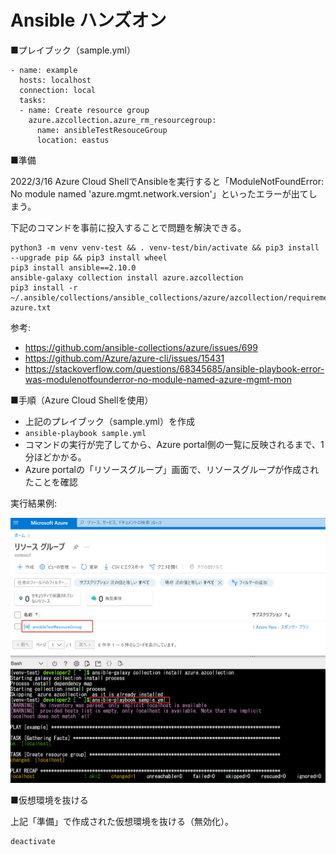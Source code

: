 # Ansible ハンズオン

■プレイブック（sample.yml）

```
- name: example
  hosts: localhost
  connection: local
  tasks:
  - name: Create resource group
    azure.azcollection.azure_rm_resourcegroup:
      name: ansibleTestResouceGroup
      location: eastus
```


■準備

2022/3/16
Azure Cloud ShellでAnsibleを実行すると「ModuleNotFoundError: No module named 'azure.mgmt.network.version'」といったエラーが出てしまう。

下記のコマンドを事前に投入することで問題を解決できる。

```
python3 -m venv venv-test && . venv-test/bin/activate && pip3 install --upgrade pip && pip3 install wheel
pip3 install ansible==2.10.0
ansible-galaxy collection install azure.azcollection
pip3 install -r ~/.ansible/collections/ansible_collections/azure/azcollection/requirements-azure.txt
```

参考:
- https://github.com/ansible-collections/azure/issues/699
- https://github.com/Azure/azure-cli/issues/15431
- https://stackoverflow.com/questions/68345685/ansible-playbook-error-was-modulenotfounderror-no-module-named-azure-mgmt-mon

■手順（Azure Cloud Shellを使用）

- 上記のプレイブック（sample.yml）を作成
- `ansible-playbook sample.yml`
- コマンドの実行が完了してから、Azure portal側の一覧に反映されるまで、1分ほどかかる。
- Azure portalの「リソースグループ」画面で、リソースグループが作成されたことを確認

実行結果例:

![](images/ss-2022-09-07-15-26-07.png)

■仮想環境を抜ける

上記「準備」で作成された仮想環境を抜ける（無効化）。

```
deactivate
```
